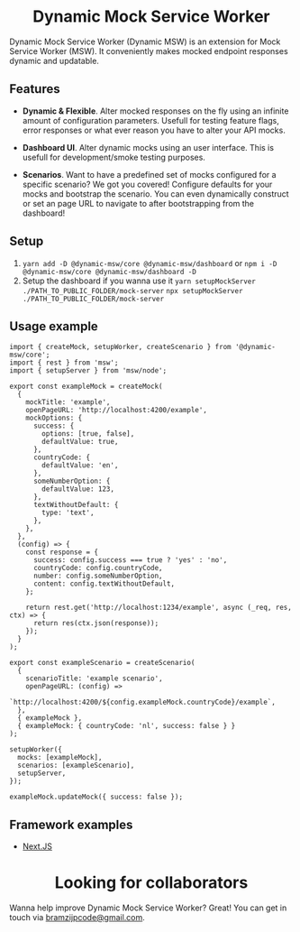<h1 align="center">Dynamic Mock Service Worker</h1>

Dynamic Mock Service Worker (Dynamic MSW) is an extension for Mock Service Worker (MSW). It conveniently makes mocked endpoint responses dynamic and updatable.

## Features

- **Dynamic & Flexible**. Alter mocked responses on the fly using an infinite amount of configuration parameters. Usefull for testing feature flags, error responses or what ever reason you have to alter your API mocks.

- **Dashboard UI**. Alter dynamic mocks using an user interface. This is usefull for development/smoke testing purposes.

- **Scenarios**. Want to have a predefined set of mocks configured for a specific scenario? We got you covered! Configure defaults for your mocks and bootstrap the scenario. You can even dynamically construct or set an page URL to navigate to after bootstrapping from the dashboard!

## Setup

1. `yarn add -D @dynamic-msw/core @dynamic-msw/dashboard` or
   `npm i -D @dynamic-msw/core @dynamic-msw/dashboard -D`
2. Setup the dashboard if you wanna use it
   `yarn setupMockServer ./PATH_TO_PUBLIC_FOLDER/mock-server`
   `npx setupMockServer ./PATH_TO_PUBLIC_FOLDER/mock-server`

## Usage example

```
import { createMock, setupWorker, createScenario } from '@dynamic-msw/core';
import { rest } from 'msw';
import { setupServer } from 'msw/node';

export const exampleMock = createMock(
  {
    mockTitle: 'example',
    openPageURL: 'http://localhost:4200/example',
    mockOptions: {
      success: {
        options: [true, false],
        defaultValue: true,
      },
      countryCode: {
        defaultValue: 'en',
      },
      someNumberOption: {
        defaultValue: 123,
      },
      textWithoutDefault: {
        type: 'text',
      },
    },
  },
  (config) => {
    const response = {
      success: config.success === true ? 'yes' : 'no',
      countryCode: config.countryCode,
      number: config.someNumberOption,
      content: config.textWithoutDefault,
    };

    return rest.get('http://localhost:1234/example', async (_req, res, ctx) => {
      return res(ctx.json(response));
    });
  }
);

export const exampleScenario = createScenario(
  {
    scenarioTitle: 'example scenario',
    openPageURL: (config) =>
      `http://localhost:4200/${config.exampleMock.countryCode}/example`,
  },
  { exampleMock },
  { exampleMock: { countryCode: 'nl', success: false } }
);

setupWorker({
  mocks: [exampleMock],
  scenarios: [exampleScenario],
  setupServer,
});

exampleMock.updateMock({ success: false });
```

## Framework examples

- [Next.JS](./examples/next)

<h1 align="center">Looking for collaborators</h1>

Wanna help improve Dynamic Mock Service Worker? Great! You can get in touch via [bramzijpcode@gmail.com](mailto:bramzijpcode@gmail.com?subject=[Dynamic-MSW]Collaboration).
